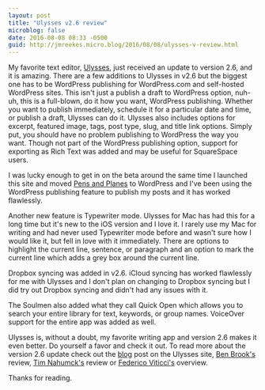 ```yaml
---
layout: post
title: "Ulysses v2.6 review"
microblog: false
date: 2016-08-08 08:33 -0500
guid: http://jmreekes.micro.blog/2016/08/08/ulysses-v-review.html
---
```

My favorite text editor, <a href="https://itunes.apple.com/us/app/ulysses/id950335311?mt=8&amp;uo=4&amp;at=1l3vx9E">Ulysses</a>, just received an update to version 2.6, and it is amazing. There are a few additions to Ulysses in v2.6 but the biggest one has to be WordPress publishing for WordPress.com and self-hosted WordPress sites. This isn&#039;t just a publish a draft to WordPress option, nuh-uh, this is a full-blown, do it how you want, WordPress publishing. Whether you want to publish immediately, schedule it for a particular date and time, or publish a draft, Ulysses can do it. Ulysses also includes options for excerpt, featured image, tags, post type, slug, and title link options. Simply put, you should have no problem publishing to WordPress the way you want. Though not part of the WordPress publishing option, support for exporting as Rich Text was added and may be useful for SquareSpace users.

I was lucky enough to get in on the beta around the same time I launched this site and moved <a href="https://pensandplanes.com/">Pens and Planes</a> to WordPress and I&#039;ve been using the WordPress publishing feature to publish my posts and it has worked flawlessly.

Another new feature is Typewriter mode. Ulysses for Mac has had this for a long time but it&#039;s new to the iOS version and I love it. I rarely use my Mac for writing and had never used Typewriter mode before and wasn&#039;t sure how I would like it, but fell in love with it immediately. There are options to highlight the current line, sentence, or paragraph and an option to mark the current line which adds a grey box around the current line.

Dropbox syncing was added in v2.6. iCloud syncing has worked flawlessly for me with Ulysses and I don&#039;t plan on changing to Dropbox syncing but I did try out Dropbox syncing and didn&#039;t had any issues with it.

The Soulmen also added what they call Quick Open which allows you to search your entire library for text, keywords, or group names. VoiceOver support for the entire app was added as well.

Ulysses is, without a doubt, my favorite writing app and version 2.6 makes it even better. Do yourself a favor and check it out. To read more about the version 2.6 update check out the <a href="http://ulyssesapp.com/blog/2016/08/ulysses-26/">blog</a> post on the Ulysses site, <a href="https://brooksreview.net/2016/08/ulysses-mobile-26">Ben Brook&#039;s</a> review, <a href="https://nahumck.me/something-different-something-new/">Tim Nahumck&#039;s</a> review or <a href="https://www.macstories.net/linked/ulysses-2-6/">Federico Viticci&#039;s</a> overview.

Thanks for reading.
